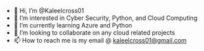 - 👋 Hi, I’m @Kaleelcross01
- 👀 I’m interested in Cyber Security, Python, and Cloud Computing
- 🌱 I’m currently learning Azure and Python
- 💞️ I’m looking to collaborate on any cloud related projects
- 📫 How to reach me is my email @ kaleelcross01@gmail.com

<!---
Kaleelcross01/Kaleelcross01 is a ✨ special ✨ repository because its `README.md` (this file) appears on your GitHub profile.
You can click the Preview link to take a look at your changes.
--->

